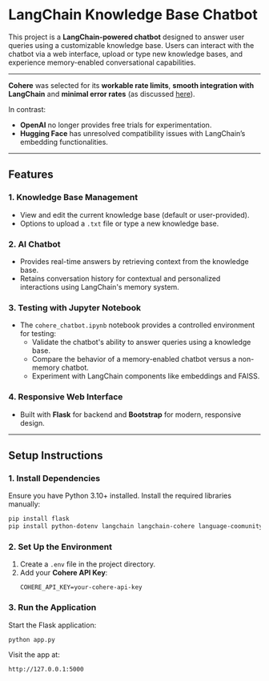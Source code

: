
# LangChain Knowledge Base Chatbot

This project is a **LangChain-powered chatbot** designed to answer user queries using a customizable knowledge base. Users can interact with the chatbot via a web interface, upload or type new knowledge bases, and experience memory-enabled conversational capabilities.
___

**Cohere** was selected for its **workable rate limits**, **smooth integration with LangChain** and **minimal error rates** (as discussed [here](https://medium.com/@lars.chr.wiik/best-embedding-model-openai-cohere-google-e5-bge-931bfa1962dc)).

In contrast:
- **OpenAI** no longer provides free trials for experimentation.
- **Hugging Face** has unresolved compatibility issues with LangChain’s embedding functionalities.

---

## **Features**

### **1. Knowledge Base Management**
- View and edit the current knowledge base (default or user-provided).
- Options to upload a `.txt` file or type a new knowledge base.

### **2. AI Chatbot**
- Provides real-time answers by retrieving context from the knowledge base.
- Retains conversation history for contextual and personalized interactions using LangChain's memory system.

### **3. Testing with Jupyter Notebook**
- The `cohere_chatbot.ipynb` notebook provides a controlled environment for testing:
  - Validate the chatbot's ability to answer queries using a knowledge base.
  - Compare the behavior of a memory-enabled chatbot versus a non-memory chatbot.
  - Experiment with LangChain components like embeddings and FAISS.

### **4. Responsive Web Interface**
- Built with **Flask** for backend and **Bootstrap** for modern, responsive design.

---

## **Setup Instructions**

### **1. Install Dependencies**
Ensure you have Python 3.10+ installed. Install the required libraries manually:
```bash
pip install flask
pip install python-dotenv langchain langchain-cohere language-coomunity faiss-cpu cohere
```

### **2. Set Up the Environment**
1. Create a `.env` file in the project directory.
2. Add your **Cohere API Key**:
   ```env
   COHERE_API_KEY=your-cohere-api-key
   ```

### **3. Run the Application**
Start the Flask application:
```bash
python app.py
```
Visit the app at:
```
http://127.0.0.1:5000
```